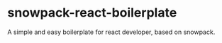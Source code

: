 # snowpack-react-boilerplate

A simple and easy boilerplate for react developer, based on snowpack.
